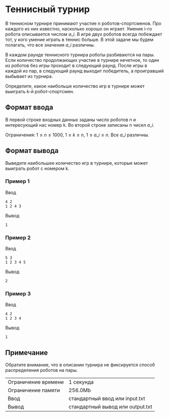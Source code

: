 # Теннисный турнир

В теннисном турнире принимают участие n роботов-спортсменов. Про каждого из них известно, насколько хорошо он играет. Умение i\-го робота описывается числом $a\_i$​. В игре двух роботов всегда побеждает тот, у кого умение играть в теннис больше. В этой задаче мы будем полагать, что все значения $a\_i$​ различны.

В каждом раунде теннисного турнира роботы разбиваются на пары. Если количество продолжающих участие в турнире нечетное, то один из роботов без игры проходит в следующий раунд. После игры в каждой из пар, в следующий раунд выходит победитель, а проигравший выбывает из турнира.

Определите, какое наибольше количество игр в турнире может выиграть k\-й робот-спортсмен.

## Формат ввода

В первой строке входных данных заданы число роботов n и интересующий нас номер k. Во второй строке записаны n чисел $a\_i$​.

Ограничения: $1 \le n \le 1000$, $1 \le k \le n$, $1 \le a\_i \le n$. Все $a\_i$​ различны.

## Формат вывода

Выведите наибольшее количество игр в турнире, которые может выиграть робот с номером k.

### Пример 1

Ввод

    4 2
    1 2 4 3
    

Вывод

    1
    

### Пример 2

Ввод

    5 3
    1 2 3 4 5
    

Вывод

    2
    

### Пример 3

Ввод

    4 2
    1 2 3 4
    

Вывод

    1
    

## Примечание

Обратите внимание, что в описании турнира не фиксируется способ распределения роботов на пары.


<table>
 <tr class="time-limit">
    <td class="property-title">Ограничение времени</td>
    <td>1&nbsp;секунда</td>
 </tr>
 <tr class="memory-limit">
    <td class="property-title">Ограничение памяти</td>
    <td>256.0Mb</td>
 </tr>
 <tr class="input-file">
    <td class="property-title">Ввод</td>
    <td colspan="1">стандартный ввод или input.txt</td>
 </tr>
 <tr class="output-file">
    <td class="property-title">Вывод</td>
    <td colspan="1">стандартный вывод или output.txt</td>
 </tr>
</table>
